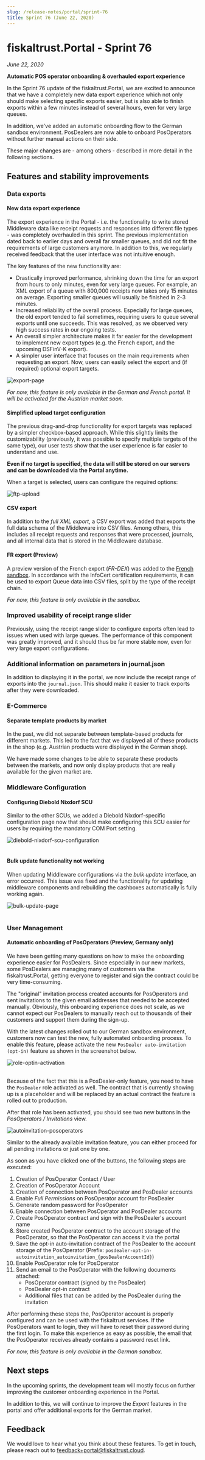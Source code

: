 ```yaml
---
slug: /release-notes/portal/sprint-76
title: Sprint 76 (June 22, 2020)
---
```


# fiskaltrust.Portal - Sprint 76
_June 22, 2020_

**Automatic POS operator onboarding & overhauled export experience**

In the Sprint 76 update of the fiskaltrust.Portal, we are excited to announce that we have a completely new data export experience which not only should make selecting specific exports easier, but is also able to finish exports within a few minutes instead of several hours, even for very large queues.

In addition, we've added an automatic onboarding flow to the German sandbox environment. PosDealers are now able to onboard PosOperators without further manual actions on their side.

These major changes are - among others - described in more detail in the following sections.

## Features and stability improvements

### Data exports 

#### New data export experience
The export experience in the Portal - i.e. the functionality to write stored Middleware data like receipt requests and responses into different file types - was completely overhauled in this sprint. The previous implementation dated back to earlier days and overall far smaller queues, and did not fit the requirements of large customers anymore. In addition to this, we regularly received feedback that the user interface was not intuitive enough.

The key features of the new functionality are:
- Drastically improved performance, shrinking down the time for an export from hours to only minutes, even for very large queues. For example, an XML export of a queue with 800,000 receipts now takes only 15 minutes on average. Exporting smaller queues will usually be finished in 2-3 minutes.
- Increased reliability of the overall process. Especially for large queues, the old export tended to fail sometimes, requiring users to queue several exports until one succeeds. This was resolved, as we  observed very high success rates in our ongoing tests.
- An overall simpler architecture makes it far easier for the development to implement new export types (e.g. the French export, and the upcoming DSFinV-K export).
- A simpler user interface that focuses on the main requirements when requesting an export. Now, users can easily select the export and (if required) optional export targets.

![export-page](images/sprint-76/export-page.png)

_For now, this feature is only available in the German and French portal. It will be activated for the Austrian market soon._

#### Simplified upload target configuration
The previous drag-and-drop functionality for export targets was replaced by a simpler checkbox-based approach. While this slightly limits the customizability (previously, it was possible to specify multiple targets of the same type), our user tests show that the user experience is far easier to understand and use.

**Even if no target is specified, the data will still be stored on our servers and can be downloaded via the Portal anytime.**

When a target is selected, users can configure the required options:

![ftp-upload](images/sprint-76/ftp-upload.png)

#### CSV export
In addition to the _full XML export_, a CSV export was added that exports the full data schema of the Middleware into CSV files. Among others, this includes all receipt requests and responses that were processed, journals, and all internal data that is stored in the Middleware database.

#### FR export (Preview)
A preview version of the French export (_FR-DEX_) was added to the [French sandbox](https://portal-sandbox.fiskaltrust.fr). In accordance with the InfoCert certification requirements, it can be used to export Queue data into CSV files, split by the type of the receipt chain.

_For now, this feature is only available in the sandbox._

### Improved usability of receipt range slider
Previously, using the receipt range slider to configure exports often lead to issues when used with large queues. The performance of this component was greatly improved, and it should thus be far more stable now, even for very large export configurations.

### Additional information on parameters in journal.json
In addition to displaying it in the portal, we now include the receipt range of exports into the `journal.json`. This should make it easier to track exports after they were downloaded.

### E-Commerce

#### Separate template products by market
In the past, we did not separate between template-based products for different markets. This led to the fact that we displayed all of these products in the shop (e.g. Austrian products were displayed in the German shop). 

We have made some changes to be able to separate these products between the markets, and now only display products that are really available for the given market are.

### Middleware Configuration

#### Configuring Diebold Nixdorf SCU
Similar to the other SCUs, we added a Diebold Nixdorf-specific configuration page now that should make configuring this SCU easier for users by requiring the mandatory COM Port setting.

![diebold-nixdorf-scu-configuration](images/sprint-76/diebold-scu-configuration.png)<br /><br />

#### Bulk update functionality not working
When updating Middleware configurations via the _bulk update_ interface, an error occurred. This issue was fixed and the functionality for updating middleware components and rebuilding the cashboxes automatically is fully working again.

![bulk-update-page](images/sprint-76/bulk-update-page.png)<br /><br />

### User Management

#### Automatic onboarding of PosOperators (Preview, Germany only)
We have been getting many questions on how to make the onboarding experience easier for PosDealers. Since especially in our new markets, some PosDealers are managing many of customers via the fiskaltrust.Portal, getting everyone to register and sign the contract could be very time-consuming. 

The "original" invitation process created accounts for PosOperators and sent invitations to the given email addresses that needed to be accepted manually. Obviously, this onboarding experience does not scale, as we cannot expect our PosDealers to manually reach out to thousands of their customers and support them during the sign-up.

With the latest changes rolled out to our German sandbox environment, customers now can test the new, fully automated onboarding process. To enable this feature, please activate the new `PosDealer auto-invitation (opt-in)` feature as shown in the screenshot below.

![role-optin-activation](images/sprint-76/role-optin-activation.png)<br /><br />

Because of the fact that this is a PosDealer-only feature, you need to have the `PosDealer` role activated as well. The contract that is currently showing up is a placeholder and will be replaced by an actual contract the feature is rolled out to production.

After that role has been activated, you should see two new buttons in the _PosOperators / Invitations_ view. 

![autoinvitation-posoperators](images/sprint-76/autoinvite-posoperators.png)

Similar to the already available invitation feature, you can either proceed for all pending invitations or just one by one. 

As soon as you have clicked one of the buttons, the following steps are executed:

1. Creation of PosOperator Contact / User
1. Creation of PosOperator Account
1. Creation of connection between PosOperator and PosDealer accounts
1. Enable _Full Permissions_ on PosOperator account for PosDealer
1. Generate random password for PosOperator
1. Enable connection between PosOperator and PosDealer accounts
1. Create PosOperator contract and sign with the PosDealer's account name
1. Store created PosOperator contract to the account storage of the PosOperator, so that the PosOperator can access it via the portal
1. Save the opt-in auto-invitation contract of the PosDealer to the account storage of the PosOperator (Prefix: `posdealer-opt-in-autoinvitation_autoinvitation_{posDealerAccountId}`)
1. Enable PosOperator role for PosOperator
1. Send an email to the PosOperator with the following documents attached:
    - PosOperator contract (signed by the PosDealer)
    - PosDealer opt-in contract
    - Additional files that can be added by the PosDealer during the invitation

After performing these steps the, PosOperator account is properly configured and can be used with the fiskaltrust services. If the PosOperators want to login, they will have to reset their password during the first login. To make this experience as easy as possible, the email that the PosOperator receives already contains a password reset link.

_For now, this feature is only available in the German sandbox._

## Next steps
In the upcoming sprints, the development team will mostly focus on further improving the customer onboarding experience in the Portal.

In addition to this, we will continue to improve the _Export_ features in the portal and offer additional exports for the German market.

## Feedback
We would love to hear what you think about these features. To get in touch, please reach out to [feedback+portal@fiskaltrust.cloud](mailto:feedback+portal@fiskaltrust.cloud).